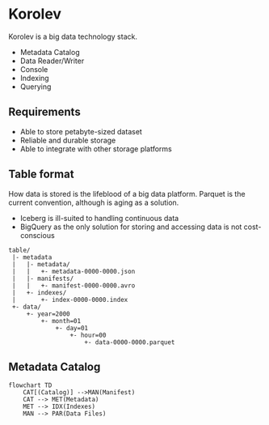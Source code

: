 # Korolev

Korolev is a big data technology stack.

- Metadata Catalog
- Data Reader/Writer
- Console
- Indexing
- Querying

## Requirements

- Able to store petabyte-sized dataset
- Reliable and durable storage
- Able to integrate with other storage platforms

## Table format

How data is stored is the lifeblood of a big data platform. Parquet is the current convention, although is aging as a solution.

- Iceberg is ill-suited to handling continuous data
- BigQuery as the only solution for storing and accessing data is not cost-conscious

~~~
table/
 |- metadata
 |   |- metadata/
 |   |   +- metadata-0000-0000.json
 |   |- manifests/
 |   |   +- manifest-0000-0000.avro
 |   +- indexes/
 |       +- index-0000-0000.index
 +- data/
     +- year=2000
         +- month=01
             +- day=01
                 +- hour=00
                     +- data-0000-0000.parquet
~~~

## Metadata Catalog

~~~mermaid
flowchart TD
    CAT[(Catalog)] -->MAN(Manifest)
    CAT --> MET(Metadata)
    MET --> IDX(Indexes)
    MAN --> PAR(Data Files)

~~~




